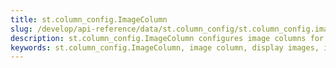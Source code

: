 ```yaml
---
title: st.column_config.ImageColumn
slug: /develop/api-reference/data/st.column_config/st.column_config.imagecolumn
description: st.column_config.ImageColumn configures image columns for displaying images directly within dataframe cells from URLs or file paths.
keywords: st.column_config.ImageColumn, image column, display images, image urls, image dataframe, inline images, image display, dataframe images, image thumbnails
---
```


<Autofunction function="streamlit.column_config.ImageColumn" />
